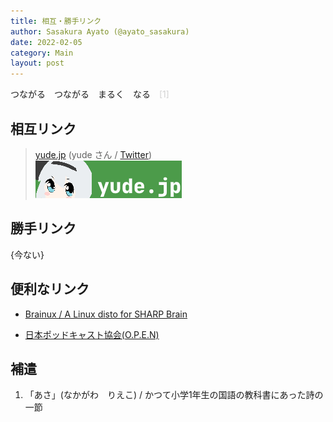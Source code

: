 ```yaml
---
title: 相互・勝手リンク
author: Sasakura Ayato (@ayato_sasakura)
date: 2022-02-05
category: Main
layout: post
---
```


つながる　つながる　まるく　なる　<a style="color: lightgray;">[1]</a>

## 相互リンク

> [yude.jp](https://www.yude.jp) (yude さん / [Twitter](https://twitter.com/yude_jp))<br>
> [<img src="/assets/img/yudejp.png">](https://www.yude.jp)

## 勝手リンク

{今ない}

## 便利なリンク

- [Brainux / A Linux disto for SHARP Brain](https://brainux.org/)

- [日本ポッドキャスト協会(O.P.E.N)](https://podcasting.jp/)

## 補遣

1. 「あさ」(なかがわ　りえこ) / かつて小学1年生の国語の教科書にあった詩の一節
